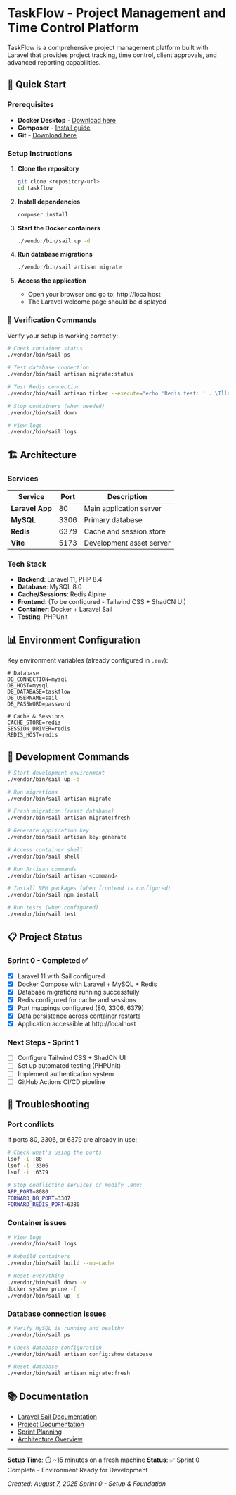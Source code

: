 # TaskFlow - Project Management and Time Control Platform

TaskFlow is a comprehensive project management platform built with Laravel that provides project tracking, time control, client approvals, and advanced reporting capabilities.

## 🚀 Quick Start

### Prerequisites

- **Docker Desktop** - [Download here](https://www.docker.com/products/docker-desktop)
- **Composer** - [Install guide](https://getcomposer.org/download/)
- **Git** - [Download here](https://git-scm.com/downloads)

### Setup Instructions

1. **Clone the repository**
   ```bash
   git clone <repository-url>
   cd taskflow
   ```

2. **Install dependencies**
   ```bash
   composer install
   ```

3. **Start the Docker containers**
   ```bash
   ./vendor/bin/sail up -d
   ```

4. **Run database migrations**
   ```bash
   ./vendor/bin/sail artisan migrate
   ```

5. **Access the application**
   - Open your browser and go to: http://localhost
   - The Laravel welcome page should be displayed

### 🧪 Verification Commands

Verify your setup is working correctly:

```bash
# Check container status
./vendor/bin/sail ps

# Test database connection
./vendor/bin/sail artisan migrate:status

# Test Redis connection
./vendor/bin/sail artisan tinker --execute="echo 'Redis test: ' . \Illuminate\Support\Facades\Redis::ping();"

# Stop containers (when needed)
./vendor/bin/sail down

# View logs
./vendor/bin/sail logs
```

## 🏗️ Architecture

### Services

| Service | Port | Description |
|---------|------|-------------|
| **Laravel App** | 80 | Main application server |
| **MySQL** | 3306 | Primary database |
| **Redis** | 6379 | Cache and session store |
| **Vite** | 5173 | Development asset server |

### Tech Stack

- **Backend**: Laravel 11, PHP 8.4
- **Database**: MySQL 8.0
- **Cache/Sessions**: Redis Alpine
- **Frontend**: (To be configured - Tailwind CSS + ShadCN UI)
- **Container**: Docker + Laravel Sail
- **Testing**: PHPUnit

## 📊 Environment Configuration

Key environment variables (already configured in `.env`):

```env
# Database
DB_CONNECTION=mysql
DB_HOST=mysql
DB_DATABASE=taskflow
DB_USERNAME=sail
DB_PASSWORD=password

# Cache & Sessions
CACHE_STORE=redis
SESSION_DRIVER=redis
REDIS_HOST=redis
```

## 🔧 Development Commands

```bash
# Start development environment
./vendor/bin/sail up -d

# Run migrations
./vendor/bin/sail artisan migrate

# Fresh migration (reset database)
./vendor/bin/sail artisan migrate:fresh

# Generate application key
./vendor/bin/sail artisan key:generate

# Access container shell
./vendor/bin/sail shell

# Run Artisan commands
./vendor/bin/sail artisan <command>

# Install NPM packages (when frontend is configured)
./vendor/bin/sail npm install

# Run tests (when configured)
./vendor/bin/sail test
```

## 📋 Project Status

### Sprint 0 - Completed ✅

- [x] Laravel 11 with Sail configured
- [x] Docker Compose with Laravel + MySQL + Redis
- [x] Database migrations running successfully
- [x] Redis configured for cache and sessions
- [x] Port mappings configured (80, 3306, 6379)
- [x] Data persistence across container restarts
- [x] Application accessible at http://localhost

### Next Steps - Sprint 1

- [ ] Configure Tailwind CSS + ShadCN UI
- [ ] Set up automated testing (PHPUnit)
- [ ] Implement authentication system
- [ ] GitHub Actions CI/CD pipeline

## 🚨 Troubleshooting

### Port conflicts
If ports 80, 3306, or 6379 are already in use:
```bash
# Check what's using the ports
lsof -i :80
lsof -i :3306
lsof -i :6379

# Stop conflicting services or modify .env:
APP_PORT=8080
FORWARD_DB_PORT=3307
FORWARD_REDIS_PORT=6380
```

### Container issues
```bash
# View logs
./vendor/bin/sail logs

# Rebuild containers
./vendor/bin/sail build --no-cache

# Reset everything
./vendor/bin/sail down -v
docker system prune -f
./vendor/bin/sail up -d
```

### Database connection issues
```bash
# Verify MySQL is running and healthy
./vendor/bin/sail ps

# Check database configuration
./vendor/bin/sail artisan config:show database

# Reset database
./vendor/bin/sail artisan migrate:fresh
```

## 📚 Documentation

- [Laravel Sail Documentation](https://laravel.com/docs/sail)
- [Project Documentation](./docs/)
- [Sprint Planning](./docs/sprint-planning.md)
- [Architecture Overview](./docs/architecture.md)

---

**Setup Time**: ⏱️ ~15 minutes on a fresh machine
**Status**: ✅ Sprint 0 Complete - Environment Ready for Development

*Created: August 7, 2025*
*Sprint 0 - Setup & Foundation*
